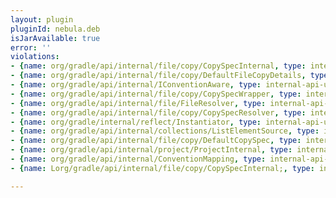 ```yaml
---
layout: plugin
pluginId: nebula.deb
isJarAvailable: true
error: ''
violations:
- {name: org/gradle/api/internal/file/copy/CopySpecInternal, type: internal-api-usage}
- {name: org/gradle/api/internal/file/copy/DefaultFileCopyDetails, type: internal-api-usage}
- {name: org/gradle/api/internal/IConventionAware, type: internal-api-usage}
- {name: org/gradle/api/internal/file/copy/CopySpecWrapper, type: internal-api-usage}
- {name: org/gradle/api/internal/file/FileResolver, type: internal-api-usage}
- {name: org/gradle/api/internal/file/copy/CopySpecResolver, type: internal-api-usage}
- {name: org/gradle/internal/reflect/Instantiator, type: internal-api-usage}
- {name: org/gradle/api/internal/collections/ListElementSource, type: internal-api-usage}
- {name: org/gradle/api/internal/file/copy/DefaultCopySpec, type: internal-api-usage}
- {name: org/gradle/api/internal/project/ProjectInternal, type: internal-api-usage}
- {name: org/gradle/api/internal/ConventionMapping, type: internal-api-usage}
- {name: Lorg/gradle/api/internal/file/copy/CopySpecInternal;, type: internal-api-usage}

---
```

